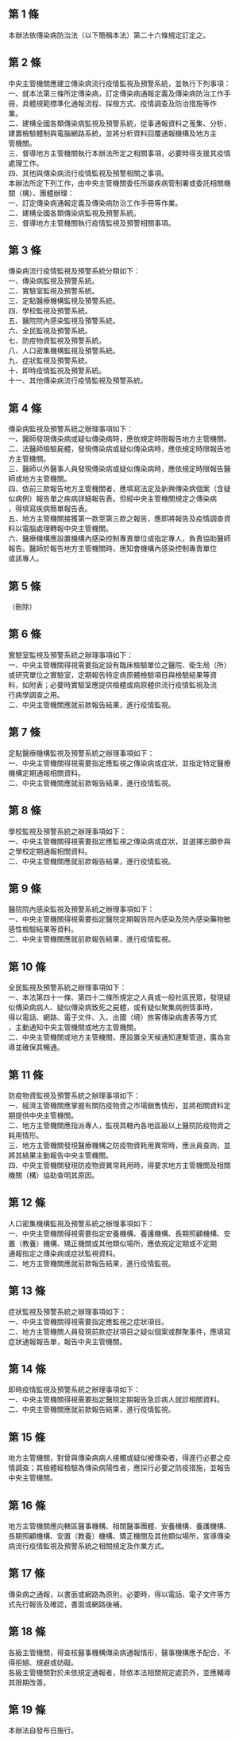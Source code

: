 第 1 條
-------
本辦法依傳染病防治法（以下簡稱本法）第二十六條規定訂定之。

第 2 條
-------
中央主管機關應建立傳染病流行疫情監視及預警系統，並執行下列事項：  
一、就本法第三條所定傳染病，訂定傳染病通報定義及傳染病防治工作手  
    冊，具體規範標準化通報流程、採檢方式、疫情調查及防治措施等作  
    業。  
二、建構全國各類傳染病監視及預警系統，從事通報資料之蒐集、分析，  
    建置檢驗體制與電腦網路系統，並將分析資料回覆通報機構及地方主  
    管機關。  
三、督導地方主管機關執行本辦法所定之相關事項，必要時得支援其疫情  
    處理工作。  
四、其他與傳染病流行疫情監視及預警相關之事項。  
本辦法所定下列工作，由中央主管機關委任所屬疾病管制署或委託相關機  
關（構）、團體辦理：  
一、訂定傳染病通報定義及傳染病防治工作手冊等作業。  
二、建構全國各類傳染病監視及預警系統。  
三、督導地方主管機關執行疫情監視及預警相關事項。

第 3 條
-------
傳染病流行疫情監視及預警系統分類如下：  
一、傳染病監視及預警系統。  
二、實驗室監視及預警系統。  
三、定點醫療機構監視及預警系統。  
四、學校監視及預警系統。  
五、醫院院內感染監視及預警系統。  
六、全民監視及預警系統。  
七、防疫物資監視及預警系統。  
八、人口密集機構監視及預警系統。  
九、症狀監視及預警系統。  
十、即時疫情監視及預警系統。  
十一、其他傳染病流行疫情監視及預警系統。

第 4 條
-------
傳染病監視及預警系統之辦理事項如下：  
一、醫師發現傳染病或疑似傳染病時，應依規定時限報告地方主管機關。  
二、法醫師檢驗屍體，發現傳染病或疑似傳染病時，應依規定時限報告地  
    方主管機關。  
三、醫師以外醫事人員發現傳染病或疑似傳染病時，應依規定時限報告醫  
    師或地方主管機關。  
四、依前三款報告地方主管機關者，應填寫法定及新興傳染病個案（含疑  
    似病例）報告單之疾病詳細報告表。但經中央主管機關規定之傳染病  
    ，得填寫疾病簡單報告表。  
五、地方主管機關接獲第一款至第三款之報告，應即將報告及疫情調查資  
    料以電腦處理轉報中央主管機關。  
六、醫療機構應設置機構內感染控制專責單位或指定專人，負責協助醫師  
    報告。醫師於報告地方主管機關時，應知會機構內感染控制專責單位  
    或該專人。

第 5 條
-------
（刪除）

第 6 條
-------
實驗室監視及預警系統之辦理事項如下：  
一、中央主管機關得視需要指定設有臨床檢驗單位之醫院、衛生局（所）  
    或研究單位之實驗室，定期報告特定病原體檢驗項目與檢驗結果等資  
    料，如附表；必要時實驗室應提供檢體或病原體供流行疫情監視及流  
    行病學調查之用。  
二、中央主管機關應就前款報告結果，進行疫情監視。

第 7 條
-------
定點醫療機構監視及預警系統之辦理事項如下：  
一、中央主管機關得視需要指定應監視之傳染病或症狀，並指定特定醫療  
    機構定期通報相關資料。  
二、中央主管機關應就前款報告結果，進行疫情監視。

第 8 條
-------
學校監視及預警系統之辦理事項如下：  
一、中央主管機關得視需要指定應監視之傳染病或症狀，並選擇志願參與  
    之學校定期通報相關資料。  
二、中央主管機關應就前款報告結果，進行疫情監視。

第 9 條
-------
醫院院內感染監視及預警系統之辦理事項如下：  
一、中央主管機關得視需要指定醫院定期報告院內感染及院內感染藥物敏  
    感性檢驗結果等資料。  
二、中央主管機關應就前款報告結果，進行疫情監視。

第 10 條
--------
全民監視及預警系統之辦理事項如下：  
一、本法第四十一條、第四十二條所規定之人員或一般社區民眾，發現疑  
    似傳染病病人、疑似傳染病致死之屍體，或有疑似聚集病例情事時，  
    得以電話、網路、電子文件、入、出國（境）旅客傳染病書表等方式  
    ，主動通知中央主管機關或地方主管機關。  
二、中央主管機關或地方主管機關，應設置全天候通知連繫管道，廣為宣  
    導並確保其暢通。

第 11 條
--------
防疫物資監視及預警系統之辦理事項如下：  
一、經濟主管機關應掌握有關防疫物資之市場銷售情形，並將相關資料定  
    期提供中央主管機關。  
二、地方主管機關應指派專人，監視其轄內各地區級以上醫院防疫物資之  
    耗用情形。  
三、地方主管機關發現醫療機構之防疫物資耗用異常時，應派員查詢，並  
    將其結果主動報告中央主管機關。  
四、中央主管機關發現防疫物資異常耗用時，得要求地方主管機關及相關  
    機關（構）協助查明其原因。

第 12 條
--------
人口密集機構監視及預警系統之辦理事項如下：  
一、中央主管機關得視需要指定安養機構、養護機構、長期照顧機構、安  
    置（教養）機構、矯正機關或其他類似場所，應依規定定期或不定期  
    通報指定之傳染病或症狀監視資料。  
二、地方主管機關應就前款報告結果，進行疫情監視。

第 13 條
--------
症狀監視及預警系統之辦理事項如下：  
一、中央主管機關得視需要指定應監視之症狀項目。  
二、地方主管機關人員發現前款症狀項目之疑似個案或群聚事件，應填寫  
    症狀通報報告單，報告中央主管機關。

第 14 條
--------
即時疫情監視及預警系統之辦理事項如下：  
一、中央主管機關得視需要指定醫院定期報告急診病人就診相關資料。  
二、中央主管機關應就前款報告結果，進行疫情監視。

第 15 條
--------
地方主管機關，對曾與傳染病病人接觸或疑似被傳染者，得進行必要之疫  
情調查；其檢體經檢驗為傳染病陽性者，應採行必要之防疫措施，並報告  
中央主管機關。

第 16 條
--------
地方主管機關應向轄區醫事機構、相關醫事團體、安養機構、養護機構、  
長期照顧機構、安置（教養）機構、矯正機關及其他類似場所，宣導傳染  
病流行疫情監視及預警系統之相關規定及作業方式。

第 17 條
--------
傳染病之通報，以書面或網路為原則。必要時，得以電話、電子文件等方  
式先行報告及確認，書面或網路後補。

第 18 條
--------
各級主管機關，得查核醫事機構傳染病通報情形，醫事機構應予配合，不  
得拒絕、規避或妨礙。  
各級主管機關對於未依規定通報者，除依本法相關規定處罰外，並應輔導  
其限期改善。

第 19 條
--------
本辦法自發布日施行。

